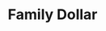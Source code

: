 ---
title: "Family Dollar"
url: /pontiac/family-dollar-east-walton-boulevard/
shop: variety store
---